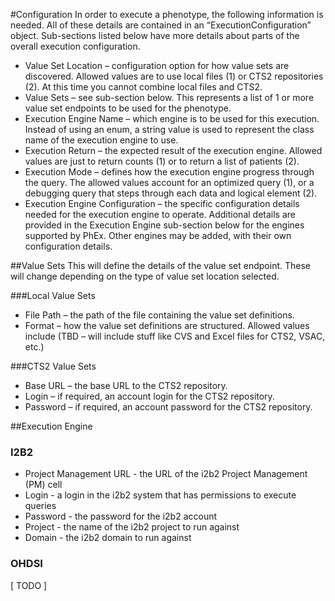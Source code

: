 #ConfigurationIn order to execute a phenotype, the following information is needed.  All of these details are contained in an “ExecutionConfiguration” object.  Sub-sections listed below have more details about parts of the overall execution configuration.* Value Set Location – configuration option for how value sets are discovered.  Allowed values are to use local files (1) or CTS2 repositories (2).  At this time you cannot combine local files and CTS2.* Value Sets – see sub-section below.  This represents a list of 1 or more value set endpoints to be used for the phenotype.* Execution Engine Name – which engine is to be used for this execution.  Instead of using an enum, a string value is used to represent the class name of the execution engine to use.* Execution Return – the expected result of the execution engine.  Allowed values are just to return counts (1) or to return a list of patients (2).* Execution Mode – defines how the execution engine progress through the query.  The allowed values account for an optimized query (1), or a debugging query that steps through each data and logical element (2).* Execution Engine Configuration – the specific configuration details needed for the execution engine to operate.  Additional details are provided in the Execution Engine sub-section below for the engines supported by PhEx.  Other engines may be added, with their own configuration details.
##Value SetsThis will define the details of the value set endpoint.  These will change depending on the type of value set location selected.###Local Value Sets* File Path – the path of the file containing the value set definitions.* Format – how the value set definitions are structured.  Allowed values include (TBD – will include stuff like CVS and Excel files for CTS2, VSAC, etc.)###CTS2 Value Sets* Base URL – the base URL to the CTS2 repository.* Login – if required, an account login for the CTS2 repository.* Password – if required, an account password for the CTS2 repository.##Execution Engine### I2B2
* Project Management URL - the URL of the i2b2 Project Management (PM) cell
* Login - a login in the i2b2 system that has permissions to execute queries
* Password - the password for the i2b2 account
* Project - the name of the i2b2 project to run against
* Domain - the i2b2 domain to run against

### OHDSI
[ TODO ]